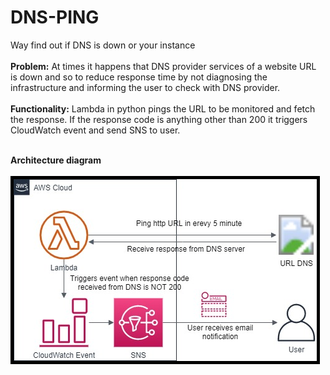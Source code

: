 # DNS-PING
Way find out if DNS is down or your instance
<br><br>
<b>Problem:</B> At times it happens that DNS provider services of a website URL is down and so to reduce response time by not diagnosing the infrastructure and informing the user to check with DNS provider.
<br><br>
<b>Functionality:</b> Lambda in python pings the URL to be monitored and fetch the response. If the response code is anything other than 200 it triggers CloudWatch event and send SNS to user.<br><br>

<b>Architecture diagram</B><br><br>
<img src="https://github.com/gitenmitra/AWS/blob/main/DNS-PING.jpg?raw=true" alt="Architecture diagram" style="border:5px solid black">
